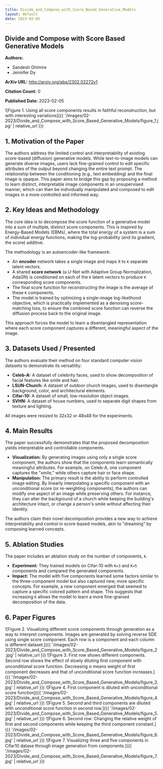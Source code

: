 ```yaml
---
title: Divide_and_Compose_with_Score_Based_Generative_Models
layout: default
date: 2023-02-05
---
```

## Divide and Compose with Score Based Generative Models
**Authors:**
- Sandesh Ghimire
- Jennifer Dy

**ArXiv URL:** http://arxiv.org/abs/2302.02272v1

**Citation Count:** 0

**Published Date:** 2023-02-05

![Figure 1. Using all score components results in faithful reconstruction, but with interesting variations]({{ '/images/02-2023/Divide_and_Compose_with_Score_Based_Generative_Models/figure_1.jpg' | relative_url }})
## 1. Motivation of the Paper
The authors address the limited control and interpretability of existing score-based (diffusion) generative models. While text-to-image models can generate diverse images, users lack fine-grained control to edit specific attributes of the output beyond changing the entire text prompt. The relationship between the conditioning (e.g., text embedding) and the final image is opaque. This paper aims to bridge this gap by proposing a method to learn distinct, interpretable image components in an unsupervised manner, which can then be individually manipulated and composed to edit images in a more controlled and informed way.

## 2. Key Ideas and Methodology
The core idea is to decompose the score function of a generative model into a sum of multiple, distinct score components. This is inspired by Energy-Based Models (EBMs), where the total energy of a system is a sum of individual energy functions, making the log-probability (and its gradient, the score) additive.

The methodology is an autoencoder-like framework:
-   An **encoder** network takes a single image and maps it to `K` separate latent vectors.
-   A shared **score network** (a U-Net with Adaptive Group Normalization, AdaGN) is conditioned on each of the `K` latent vectors to produce `K` corresponding score components.
-   The final score function for reconstructing the image is the average of these `K` components.
-   The model is trained by optimizing a single-image log-likelihood objective, which is practically implemented as a denoising score-matching loss, to ensure the combined score function can reverse the diffusion process back to the original image.

This approach forces the model to learn a disentangled representation where each score component captures a different, meaningful aspect of the image.

## 3. Datasets Used / Presented
The authors evaluate their method on four standard computer vision datasets to demonstrate its versatility:
-   **Celeb-A:** A dataset of celebrity faces, used to show decomposition of facial features like smile and hair.
-   **LSUN-Church:** A dataset of outdoor church images, used to disentangle background, color, and architectural elements.
-   **Cifar-10:** A dataset of small, low-resolution object images.
-   **SVHN:** A dataset of house numbers, used to separate digit shapes from texture and lighting.

All images were resized to 32x32 or 48x48 for the experiments.

## 4. Main Results
The paper successfully demonstrates that the proposed decomposition yields interpretable and controllable components.
-   **Visualization:** By generating images using only a single score component, the authors show that the components learn semantically meaningful attributes. For example, on Celeb-A, one component captures the "smile," while others capture hair or face shape.
-   **Manipulation:** The primary result is the ability to perform controlled image editing. By linearly interpolating a specific component with an unconditional score (or re-weighting components), the authors can modify one aspect of an image while preserving others. For instance, they can alter the background of a church while keeping the building's architecture intact, or change a person's smile without affecting their identity.

The authors claim their novel decomposition provides a new way to achieve interpretability and control in score-based models, akin to "dreaming" by composing learned concepts.

## 5. Ablation Studies
The paper includes an ablation study on the number of components, `K`.
-   **Experiment:** They trained models on Cifar-10 with `K=3` and `K=5` components and compared the generated components.
-   **Impact:** The model with five components learned some factors similar to the three-component model but also captured new, more specific concepts. For example, a new component emerged that seemed to capture a specific colored pattern and shape. This suggests that increasing `K` allows the model to learn a more fine-grained decomposition of the data.

## 6. Paper Figures
![Figure 2. Visualizing different score components through generation as a way to interpret components. Images are generated by solving reverse SDE using single score component. Each row is a component and each column is different dataset.]({{ '/images/02-2023/Divide_and_Compose_with_Score_Based_Generative_Models/figure_2.jpg' | relative_url }})
![Figure 3. First row shows different components. Second row shows the effect of slowly diluting ﬁrst component with unconditional score function. Decreasing α means weight of ﬁrst component decreases and that of unconditional score function increases.]({{ '/images/02-2023/Divide_and_Compose_with_Score_Based_Generative_Models/figure_3.jpg' | relative_url }})
![Figure 4. First component is diluted with unconditional score function]({{ '/images/02-2023/Divide_and_Compose_with_Score_Based_Generative_Models/figure_4.jpg' | relative_url }})
![Figure 5. Second and third components are diluted with unconditional score function in second row.]({{ '/images/02-2023/Divide_and_Compose_with_Score_Based_Generative_Models/figure_5.jpg' | relative_url }})
![Figure 6. Second row: Changing the relative weight of ﬁrst and second components while keeping the third component constant.]({{ '/images/02-2023/Divide_and_Compose_with_Score_Based_Generative_Models/figure_6.jpg' | relative_url }})
![Figure 7. Visualizing three and ﬁve components in Cifar10 datase through image generation from components.]({{ '/images/02-2023/Divide_and_Compose_with_Score_Based_Generative_Models/figure_7.jpg' | relative_url }})
